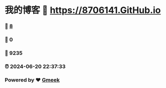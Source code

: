 # 我的博客 :link: https://8706141.GitHub.io 
### :page_facing_up: [8](https://8706141.GitHub.io/tag.html) 
### :speech_balloon: 0 
### :hibiscus: 9235 
### :alarm_clock: 2024-06-20 22:37:33 
### Powered by :heart: [Gmeek](https://github.com/Meekdai/Gmeek)
